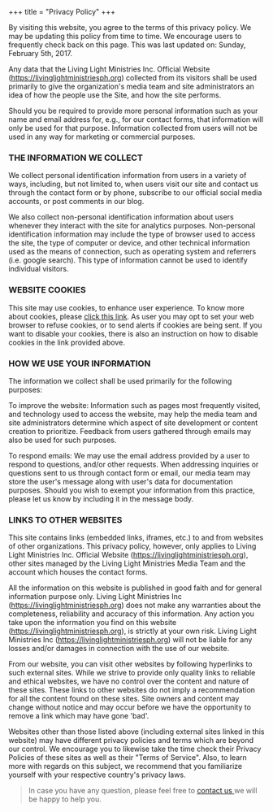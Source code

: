 +++
title = "Privacy Policy"
+++

By visiting this website, you agree to the terms of this privacy policy. We may be updating this policy from time to time. We encourage users to frequently check back on this page. This was last updated on: Sunday, February 5th, 2017.
<br/>

Any data that the Living Light Ministries Inc. Official Website (https://livinglightministriesph.org) collected from its visitors shall be used primarily to give the organization's media team and site administrators an idea of how the people use the Site, and how the site performs.

Should you be required to provide more personal information such as your name and email address for, e.g., for our contact forms, that information will only be used for that purpose. Information collected from users will not be used in any way for marketing or commercial purposes.

### THE INFORMATION WE COLLECT
We collect personal identification information from users in a variety of ways, including, but not limited to, when users visit our site and contact us through the contact form or by phone, subscribe to our official social media accounts, or post comments in our blog.

We also collect non-personal identification information about users whenever they interact with the site for analytics purposes. Non-personal identification information may include the type of browser used to access the site, the type of computer or device, and other technical information used as the means of connection, such as operating system and referrers (i.e. google search). This type of information cannot be used to identify individual visitors.

### WEBSITE COOKIES
This site may use cookies, to enhance user experience. To know more about cookies, please <a href="http://cookies.insites.com/" target="_blank">click this link</a>. As user you may opt to set your web browser to refuse cookies, or to send alerts if cookies are being sent. If you want to disable your cookies, there is also an instruction on how to disable cookies in the link provided above.

### HOW WE USE YOUR INFORMATION
The information we collect shall be used primarily for the following purposes:

To improve the website: Information such as pages most frequently visited, and technology used to access the website, may help the media team and site administrators determine which aspect of site development or content creation to prioritize. Feedback from users gathered through emails may also be used for such purposes.

To respond emails: We may use the email address provided by a user to respond to questions, and/or other requests. When addressing inquiries or questions sent to us through contact form or email, our media team may store the user's message along with user's data for documentation purposes. Should you wish to exempt your information from this practice, please let us know by including it in the message body.

### LINKS TO OTHER WEBSITES
This site contains links (embedded links, iframes, etc.) to and from websites of other organizations. This privacy policy, however, only applies to Living Light Ministries Inc. Official Website (https://livinglightministriesph.org), other sites managed by the Living Light Ministries Media Team and the account which houses the contact forms.

All the information on this website is published in good faith and for general information purpose only. Living Light Ministries Inc (https://livinglightministriesph.org) does not make any warranties about the completeness, reliability and accuracy of this information. Any action you take upon the information you find on this website (https://livinglightministriesph.org), is strictly at your own risk. Living Light Ministries Inc (https://livinglightministriesph.org) will not be liable for any losses and/or damages in connection with the use of our website.

From our website, you can visit other websites by following hyperlinks to such external sites. While we strive to provide only quality links to reliable and ethical websites, we have no control over the content and nature of these sites. These links to other websites do not imply a recommendation for all the content found on these sites. Site owners and content may change without notice and may occur before we have the opportunity to remove a link which may have gone 'bad'.

Websites other than those listed above (including external sites linked in this website) may have different privacy policies and terms which are beyond our control. We encourage you to likewise take the time check their Privacy Policies of these sites as well as their "Terms of Service". Also, to learn more with regards on this subject, we recommend that you familiarize yourself with your respective country's privacy laws.

> In case you have any question, please feel free to <a href="/contact/"> contact us </a> we will be happy to help you.
